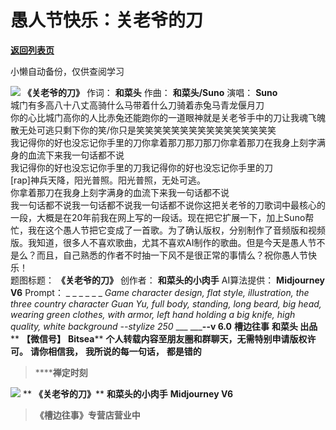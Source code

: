 # 愚人节快乐：关老爷的刀

[**返回列表页**](/gzh/槽边往事)

小懒自动备份，仅供查阅学习

![](https://mmbiz.qpic.cn/mmbiz_jpg/Ia6gU9JNtkqCCQzflamQPn8jnwlDJ15d2Mb3kpsO1DQtOSiaiav4MSicLPY3gx9o5icoFTQFcKiaAMsklGmQchHAzgw/640?wx_fmt=jpeg&from;=appmsg)
**《关老爷的刀》** 作词： **和菜头** 作曲： **和菜头/Suno** 演唱： **Suno**  
城门有多高八十八丈高骑什么马带着什么刀骑着赤兔马青龙偃月刀  
你的心比城门高你的人比赤兔还能跑你的一道眼神就是关老爷手中的刀让我魂飞魄散无处可逃只剩下你的笑/你只是笑笑笑笑笑笑笑笑笑笑笑笑笑笑笑笑  
我记得你的好也没忘记你手里的刀你拿着那刀那刀那刀你拿着那刀在我身上刻字满身的血流下来我一句话都不说  
我记得你的好也没忘记你手里的刀我记得你的好也没忘记你手里的刀  
[rap]神兵天降，阳光普照。阳光普照，无处可逃。  
你拿着那刀在我身上刻字满身的血流下来我一句话都不说  
我一句话都不说我一句话都不说我一句话都不说你这把关老爷的刀歌词中最核心的一段，大概是在20年前我在网上写的一段话。现在把它扩展一下，加上Suno帮忙，我在这个愚人节把它变成了一首歌。为了确认版权，分别制作了音频版和视频版。我知道，很多人不喜欢歌曲，尤其不喜欢AI制作的歌曲。但是今天是愚人节不是么？而且，自己熟悉的作者不时抽一下风不是很正常的事情么？祝你愚人节快乐！  
题图标题： **《关老爷的刀》** 创作者： **和菜头的小肉手** AI算法提供： **Midjourney V6** Prompt： _ _ _ _ _
_ _Game character design, flat style, illustration, the three country
character Guan Yu, full body, standing, long beard, big head, wearing green
clothes, with armor, left hand holding a big knife, high quality, white
background --stylize 250_ ___ _____\--v 6.0__ **槽边往事** **和菜头 出品** ** **【微信号】**
**Bitsea**** **个人转载内容至朋友圈和群聊天，无需特别申请版权许可。** **请你相信我，** **我所说的每一句话，** **都是错的**

>  ******禅定时刻**

![](https://mmbiz.qpic.cn/mmbiz_jpg/Ia6gU9JNtkqCCQzflamQPn8jnwlDJ15d2vnWiaSJKXWKP7zgqQEWp03GodyibG2hNxIKo4KKtWgFJDJbW1eibSZCg/640?wx_fmt=jpeg&from;=appmsg)
** **《关老爷的刀》**** **和菜头的小肉手** **Midjourney V6**

>  **《槽边往事》专营店营业中**

  

